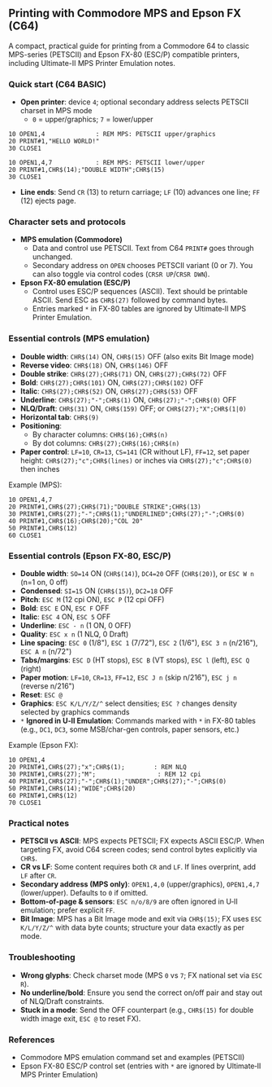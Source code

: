 ## Printing with Commodore MPS and Epson FX (C64)

A compact, practical guide for printing from a Commodore 64 to classic MPS-series (PETSCII) and Epson FX-80 (ESC/P) compatible printers, including Ultimate-II MPS Printer Emulation notes.

### Quick start (C64 BASIC)
- **Open printer**: device `4`; optional secondary address selects PETSCII charset in MPS mode
  - `0` = upper/graphics; `7` = lower/upper
```basic
10 OPEN1,4              : REM MPS: PETSCII upper/graphics
20 PRINT#1,"HELLO WORLD!"
30 CLOSE1
```
```basic
10 OPEN1,4,7            : REM MPS: PETSCII lower/upper
20 PRINT#1,CHR$(14);"DOUBLE WIDTH";CHR$(15)
30 CLOSE1
```
- **Line ends**: Send `CR` (13) to return carriage; `LF` (10) advances one line; `FF` (12) ejects page.

### Character sets and protocols
- **MPS emulation (Commodore)**
  - Data and control use PETSCII. Text from C64 `PRINT#` goes through unchanged.
  - Secondary address on `OPEN` chooses PETSCII variant (0 or 7). You can also toggle via control codes (`CRSR UP`/`CRSR DWN`).
- **Epson FX-80 emulation (ESC/P)**
  - Control uses ESC/P sequences (ASCII). Text should be printable ASCII. Send ESC as `CHR$(27)` followed by command bytes.
  - Entries marked `*` in FX-80 tables are ignored by Ultimate‑II MPS Printer Emulation.

### Essential controls (MPS emulation)
- **Double width**: `CHR$(14)` ON, `CHR$(15)` OFF (also exits Bit Image mode)
- **Reverse video**: `CHR$(18)` ON, `CHR$(146)` OFF
- **Double strike**: `CHR$(27);CHR$(71)` ON, `CHR$(27);CHR$(72)` OFF
- **Bold**: `CHR$(27);CHR$(101)` ON, `CHR$(27);CHR$(102)` OFF
- **Italic**: `CHR$(27);CHR$(52)` ON, `CHR$(27);CHR$(53)` OFF
- **Underline**: `CHR$(27);"-";CHR$(1)` ON, `CHR$(27);"-";CHR$(0)` OFF
- **NLQ/Draft**: `CHR$(31)` ON, `CHR$(159)` OFF; or `CHR$(27);"X";CHR$(1|0)`
- **Horizontal tab**: `CHR$(9)`
- **Positioning**:
  - By character columns: `CHR$(16);CHR$(n)`
  - By dot columns: `CHR$(27);CHR$(16);CHR$(n)`
- **Paper control**: `LF=10`, `CR=13`, `CS=141` (CR without LF), `FF=12`, set paper height: `CHR$(27);"c";CHR$(lines)` or inches via `CHR$(27);"c";CHR$(0)` then inches

Example (MPS):
```basic
10 OPEN1,4,7
20 PRINT#1,CHR$(27);CHR$(71);"DOUBLE STRIKE";CHR$(13)
30 PRINT#1,CHR$(27);"-";CHR$(1);"UNDERLINED";CHR$(27);"-";CHR$(0)
40 PRINT#1,CHR$(16);CHR$(20);"COL 20"
50 PRINT#1,CHR$(12)
60 CLOSE1
```

### Essential controls (Epson FX-80, ESC/P)
- **Double width**: `SO=14` ON (`CHR$(14)`), `DC4=20` OFF (`CHR$(20)`), or `ESC W n` (n=1 on, 0 off)
- **Condensed**: `SI=15` ON (`CHR$(15)`), `DC2=18` OFF
- **Pitch**: `ESC M` (12 cpi ON), `ESC P` (12 cpi OFF)
- **Bold**: `ESC E` ON, `ESC F` OFF
- **Italic**: `ESC 4` ON, `ESC 5` OFF
- **Underline**: `ESC - n` (1 ON, 0 OFF)
- **Quality**: `ESC x n` (1 NLQ, 0 Draft)
- **Line spacing**: `ESC 0` (1/8"), `ESC 1` (7/72"), `ESC 2` (1/6"), `ESC 3 n` (n/216"), `ESC A n` (n/72")
- **Tabs/margins**: `ESC D` (HT stops), `ESC B` (VT stops), `ESC l` (left), `ESC Q` (right)
- **Paper motion**: `LF=10`, `CR=13`, `FF=12`, `ESC J n` (skip n/216"), `ESC j n` (reverse n/216")
- **Reset**: `ESC @`
- **Graphics**: `ESC K/L/Y/Z/^` select densities; `ESC ?` changes density selected by graphics commands
- `*` **Ignored in U‑II Emulation**: Commands marked with `*` in FX-80 tables (e.g., `DC1`, `DC3`, some MSB/char-gen controls, paper sensors, etc.)

Example (Epson FX):
```basic
10 OPEN1,4
20 PRINT#1,CHR$(27);"x";CHR$(1);        : REM NLQ
30 PRINT#1,CHR$(27);"M";                 : REM 12 cpi
40 PRINT#1,CHR$(27);"-";CHR$(1);"UNDER";CHR$(27);"-";CHR$(0)
50 PRINT#1,CHR$(14);"WIDE";CHR$(20)
60 PRINT#1,CHR$(12)
70 CLOSE1
```

### Practical notes
- **PETSCII vs ASCII**: MPS expects PETSCII; FX expects ASCII ESC/P. When targeting FX, avoid C64 screen codes; send control bytes explicitly via `CHR$`.
- **CR vs LF**: Some content requires both `CR` and `LF`. If lines overprint, add `LF` after `CR`.
- **Secondary address (MPS only)**: `OPEN1,4,0` (upper/graphics), `OPEN1,4,7` (lower/upper). Defaults to `0` if omitted.
- **Bottom-of-page & sensors**: `ESC n/o/8/9` are often ignored in U‑II emulation; prefer explicit `FF`.
- **Bit Image**: MPS has a Bit Image mode and exit via `CHR$(15)`; FX uses `ESC K/L/Y/Z/^` with data byte counts; structure your data exactly as per mode.

### Troubleshooting
- **Wrong glyphs**: Check charset mode (MPS `0` vs `7`; FX national set via `ESC R`).
- **No underline/bold**: Ensure you send the correct on/off pair and stay out of NLQ/Draft constraints.
- **Stuck in a mode**: Send the OFF counterpart (e.g., `CHR$(15)` for double width image exit, `ESC @` to reset FX).

### References
- Commodore MPS emulation command set and examples (PETSCII)
- Epson FX-80 ESC/P control set (entries with `*` are ignored by Ultimate‑II MPS Printer Emulation)

